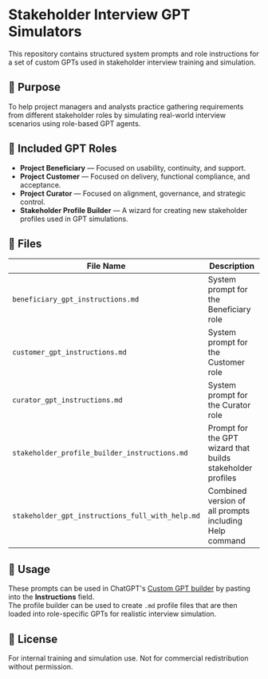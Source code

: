# Stakeholder Interview GPT Simulators

This repository contains structured system prompts and role instructions for a set of custom GPTs used in stakeholder interview training and simulation.

## 🎯 Purpose

To help project managers and analysts practice gathering requirements from different stakeholder roles by simulating real-world interview scenarios using role-based GPT agents.

## 🧩 Included GPT Roles

- **Project Beneficiary** — Focused on usability, continuity, and support.
- **Project Customer** — Focused on delivery, functional compliance, and acceptance.
- **Project Curator** — Focused on alignment, governance, and strategic control.
- **Stakeholder Profile Builder** — A wizard for creating new stakeholder profiles used in GPT simulations.

## 📂 Files

| File Name | Description |
|-----------|-------------|
| `beneficiary_gpt_instructions.md` | System prompt for the Beneficiary role |
| `customer_gpt_instructions.md` | System prompt for the Customer role |
| `curator_gpt_instructions.md` | System prompt for the Curator role |
| `stakeholder_profile_builder_instructions.md` | Prompt for the GPT wizard that builds stakeholder profiles |
| `stakeholder_gpt_instructions_full_with_help.md` | Combined version of all prompts including Help command |

## 🚀 Usage

These prompts can be used in ChatGPT's [Custom GPT builder](https://chat.openai.com/gpts) by pasting into the **Instructions** field.  
The profile builder can be used to create `.md` profile files that are then loaded into role-specific GPTs for realistic interview simulation.

## 📜 License

For internal training and simulation use. Not for commercial redistribution without permission.
